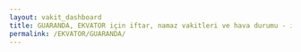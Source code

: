 ```yaml
---
layout: vakit_dashboard
title: GUARANDA, EKVATOR için iftar, namaz vakitleri ve hava durumu - ilçe/eyalet seç
permalink: /EKVATOR/GUARANDA/
---
```


<script type="text/javascript">
  var GLOBAL_COUNTRY = 'EKVATOR';
  var GLOBAL_CITY = 'GUARANDA';
  var GLOBAL_STATE = '';
  var lat = 72;
  var lon = 21;
</script>
